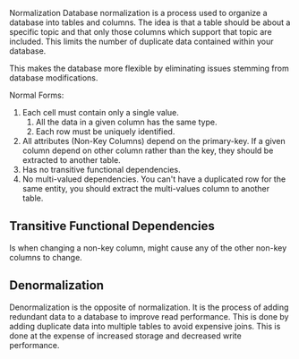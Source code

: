 Normalization
Database normalization is a process used to organize a database into tables and columns. The idea is that a table should be about a specific topic and that only those columns which support that topic are included. This limits the number of duplicate data contained within your database.

This makes the database more flexible by eliminating issues stemming from database modifications.

Normal Forms:
1. Each cell must contain only a single value.
	1. All the data in a given column has the same type. 
	2. Each row must be uniquely identified.
2. All attributes (Non-Key Columns) depend on the primary-key. If a given column depend on other column rather than the key, they should be extracted to another table.
3. Has no transitive functional dependencies.
4. No multi-valued dependencies. You can't have a duplicated row for the same entity, you should extract the multi-values column to another table.
## Transitive Functional Dependencies
Is when changing a non-key column, might cause any of the other non-key columns to change.
## Denormalization
Denormalization is the opposite of normalization. It is the process of adding redundant data to a database to improve read performance. This is done by adding duplicate data into multiple tables to avoid expensive joins. This is done at the expense of increased storage and decreased write performance.
